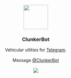 <p align="center">
  <a href="https://t.me/clunkerbot">
    <img src="https://placekitten.com/80/80" width=80 height=80>
  </a>

  <h3 align="center">ClunkerBot</h3>

  <p align="center">
    Vehicular utlities for <a href="https://telegram.org">Telegram</a>.
    <br>
    <br>
    Message <a href="https://t.me/clunkerbot">@ClunkerBot</a>
    <br>
    <br>
    <a href="https://electricduck.visualstudio.com/ClunkerBot/_apis/build/status/ClunkerBot%20-%20Production"><img src="https://electricduck.visualstudio.com/ClunkerBot/_build/latest?definitionId=1"></a>
  </p>
</p>
